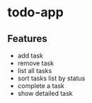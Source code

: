 # todo-app

## Features

- add task
- remove task
- list all tasks
- sort tasks list by status
- complete a task
- show detailed task
